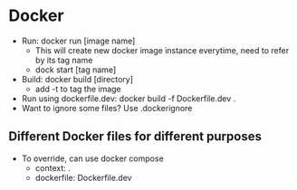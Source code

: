 # Docker
- Run: docker run [image name]
    + This will create new docker image instance everytime, need to refer by its tag name
    + dock start [tag name]
- Build: docker build [directory]
    + add -t to tag the image
- Run using dockerfile.dev: docker build -f Dockerfile.dev .
- Want to ignore some files? Use .dockerignore

## Different Docker files for different purposes
- To override, can use docker compose
    + context: . 
    + dockerfile: Dockerfile.dev
